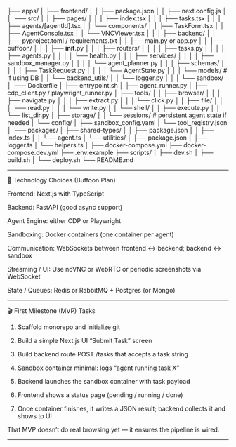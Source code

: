 
├── apps/
│   ├── frontend/
│   │   ├── package.json
│   │   ├── next.config.js
│   │   └── src/
│   │       ├── pages/
│   │       │   ├── index.tsx
│   │       │   ├── tasks.tsx
│   │       │   ├── agents/[agentId].tsx
│   │       └── components/
│   │           ├── TaskForm.tsx
│   │           ├── AgentConsole.tsx
│   │           └── VNCViewer.tsx
│   │
│   ├── backend/
│   │   ├── pyproject.toml / requirements.txt
│   │   ├── main.py or app.py
│   │   ├── buffoon/
│   │   │   ├── __init__.py
│   │   │   ├── routers/
│   │   │   │   ├── tasks.py
│   │   │   │   ├── agents.py
│   │   │   │   └── health.py
│   │   │   ├── services/
│   │   │   │   ├── sandbox_manager.py
│   │   │   │   └── agent_planner.py
│   │   │   ├── schemas/
│   │   │   │   ├── TaskRequest.py
│   │   │   │   └── AgentState.py
│   │   │   └── models/  # if using DB
│   │   └── backend_utils/
│   │       └── logger.py
│   │
│   └── sandbox/
│       ├── Dockerfile
│       ├── entrypoint.sh
│       ├── agent_runner.py
│       ├── cdp_client.py / playwright_runner.py
│       ├── tools/
│       │   ├── browser/
│       │   │   ├── navigate.py
│       │   │   ├── extract.py
│       │   │   └── click.py
│       │   ├── file/
│       │   │   ├── read.py
│       │   │   └── write.py
│       │   └── shell/
│       │       ├── execute.py
│       │       └── list_dir.py
│       ├── storage/
│       │   └── sessions/     # persistent agent state if needed
│       └── config/
│           ├── sandbox_config.yaml
│           └── tool_registry.json
│
├── packages/
│   ├── shared-types/
│   │   ├── package.json
│   │   ├── index.ts
│   │   └── agent.ts
│   └── utilities/
│       ├── package.json
│       ├── logger.ts
│       └── helpers.ts
│
├── docker-compose.yml
├── docker-compose.dev.yml
├── .env.example
├── scripts/
│   ├── dev.sh
│   ├── build.sh
│   └── deploy.sh
└── README.md


---

🧩 Technology Choices (Buffoon Plan)

Frontend: Next.js with TypeScript

Backend: FastAPI (good async support)

Agent Engine: either CDP or Playwright

Sandboxing: Docker containers (one container per agent)

Communication: WebSockets between frontend ↔ backend; backend ↔ sandbox

Streaming / UI: Use noVNC or WebRTC or periodic screenshots via WebSocket

State / Queues: Redis or RabbitMQ + Postgres (or Mongo)



---

🎬 First Milestone (MVP) Tasks

1. Scaffold monorepo and initialize git


2. Build a simple Next.js UI “Submit Task” screen


3. Build backend route POST /tasks that accepts a task string


4. Sandbox container minimal: logs “agent running task X”


5. Backend launches the sandbox container with task payload


6. Frontend shows a status page (pending / running / done)


7. Once container finishes, it writes a JSON result; backend collects it and shows to UI



That MVP doesn’t do real browsing yet — it ensures the pipeline is wired.


---
